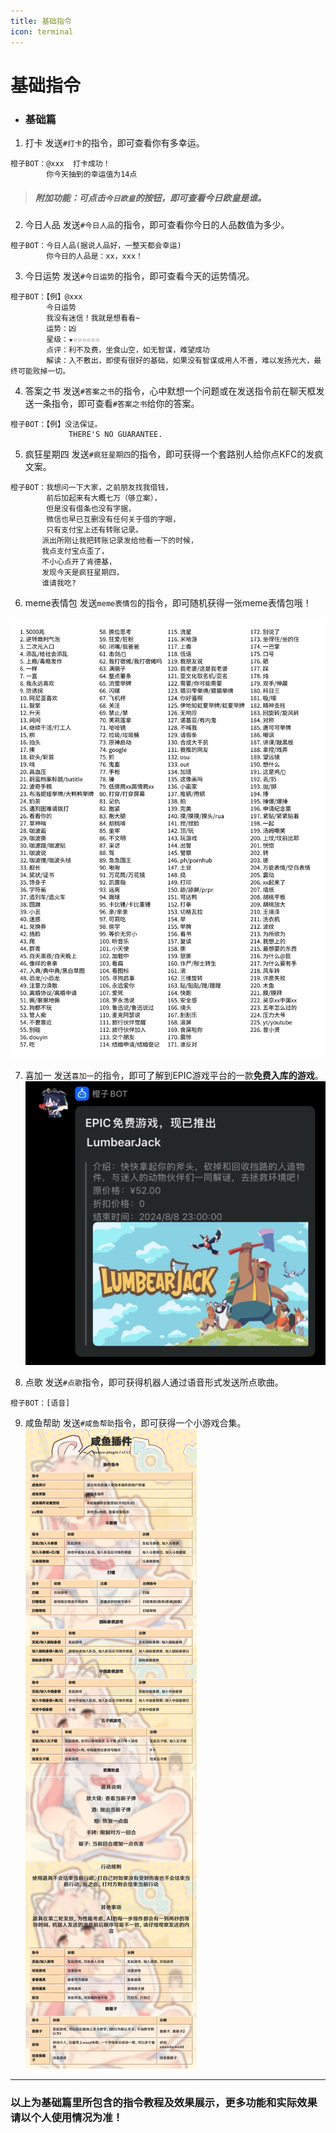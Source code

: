 ```yaml
---
title: 基础指令
icon: terminal
---
```


# 基础指令

* ###  基础篇

1. 打卡
发送`#打卡`的指令，即可查看你有多幸运。

```
橙子BOT：@xxx  打卡成功！
        你今天抽到的幸运值为14点
```
> ##### 附加功能：可点击`今日欧皇`的按钮，即可查看今日欧皇是谁。

2. 今日人品
发送`#今日人品`的指令，即可查看你今日的人品数值为多少。

```
橙子BOT：今日人品(据说人品好，一整天都会幸运)  
        你今日的人品是：xx，xxx！
```

3. 今日运势
发送`#今日运势`的指令，即可查看今天的运势情况。

```
橙子BOT：【例】@xxx
        今日运势
        我没有迷信！我就是想看看~
        运势：凶
        星级：★☆☆☆☆☆☆
        点评：利不及费，坐食山空，如无智谋，难望成功
        解读：入不敷出，即使有很好的基础，如果没有智谋或用人不善，难以发扬光大，最终可能败掉一切。
```

4. 答案之书
发送`#答案之书`的指令，心中默想一个问题或在发送指令前在聊天框发送一条指令，即可查看`#答案之书`给你的答案。

```
橙子BOT：【例】没法保证。
             THERE'S NO GUARANTEE.
```

5. 疯狂星期四
发送`#疯狂星期四`的指令，即可获得一个套路别人给你点KFC的发疯文案。

```
橙子BOT：我想问一下大家，之前朋友找我借钱，
        前后加起来有大概七万（够立案），
        但是没有借条也没有字据，
        微信也早已互删没有任何关于借的字眼，
        只有支付宝上还有转账记录。
       派出所刚让我把转账记录发给他看一下的时候，
       我点支付宝点歪了，
       不小心点开了肯德基，
       发现今天是疯狂星期四，
       谁请我吃?
```

6. meme表情包
发送`meme表情包`的指令，即可随机获得一张meme表情包哦！

![meme表情包](../../.vuepress/public/assets/image/bot/basic/1.jpeg)

7. 喜加一
发送`喜加一`的指令，即可了解到EPIC游戏平台的一款**免费入库的游戏**。
![喜加一效果示例](../../.vuepress/public/assets/image/bot/basic/2.png)

8. 点歌
发送`#点歌`指令，即可获得机器人通过语音形式发送所点歌曲。
```
橙子BOT：[语音]
```

9. 咸鱼帮助
发送`#咸鱼帮助`指令，即可获得一个小游戏合集。
![小游戏合集图片](../../.vuepress/public/assets/image/bot/basic/3.jpeg)




---
### 以上为基础篇里所包含的指令教程及效果展示，更多功能和实际效果请以个人使用情况为准！ 




